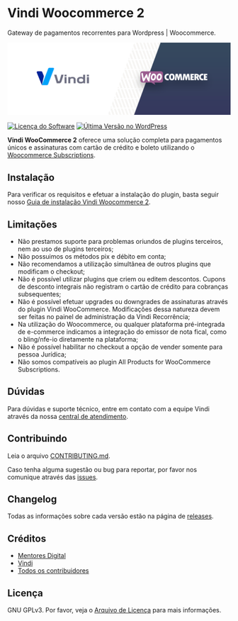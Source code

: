 # Vindi Woocommerce 2

Gateway de pagamentos recorrentes para Wordpress | Woocommerce.

![Banner](./assets/banner.png)

[![Licença do Software][badge-license]](LICENSE)
[![Última Versão no WordPress][badge-version]][link-version]

**Vindi WooCommerce 2** oferece uma solução completa para pagamentos únicos e assinaturas com cartão de crédito e boleto utilizando o [Woocommerce Subscriptions](https://www.woothemes.com/products/woocommerce-subscriptions/).

## Instalação

Para verificar os requisitos e efetuar a instalação do plugin, basta seguir nosso [Guia de instalação Vindi Woocommerce 2](https://atendimento.vindi.com.br/hc/pt-br/articles/4411755134747-Guia-de-instala%C3%A7%C3%A3o-Vindi-Woocommerce-2).

## Limitações 
- Não prestamos suporte para problemas oriundos de plugins terceiros, nem ao uso de plugins terceiros;
- Não possuimos os métodos pix e débito em conta;
- Não recomendamos a utilização simultânea de outros plugins que modificam o checkout;
- Não é possível utilizar plugins que criem ou editem descontos. Cupons de desconto integrais não registram o cartão de crédito para cobranças subsequentes;
- Não é possível efetuar upgrades ou downgrades de assinaturas através do plugin Vindi WooCommerce. Modificações dessa natureza devem ser feitas no painel de administração da Vindi Recorrência;
- Na utilização do Woocommerce, ou qualquer plataforma pré-integrada de e-commerce indicamos a integração do emissor de nota fical, como o bling/nfe-io diretamente na plataforma;
- Não é possível habilitar no checkout a opção de vender somente para pessoa Jurídica;
- Não somos compatíveis ao plugin All Products for WooCommerce Subscriptions. 

## Dúvidas

Para dúvidas e suporte técnico, entre em contato com a equipe Vindi através da nossa [central de atendimento](https://atendimento.vindi.com.br/hc/pt-br/articles/4411755134747).

## Contribuindo
Leia o arquivo [CONTRIBUTING.md](CONTRIBUTING.md).

Caso tenha alguma sugestão ou bug para reportar, por favor nos comunique através das [issues](https://github.com/vindi/vindi-woocommerce/issues).

## Changelog
Todas as informações sobre cada versão estão na página de [releases](https://github.com/vindi/vindi-woocommerce/releases).

## Créditos

- [Mentores Digital](https://mentores.com.br)
- [Vindi](https://vindi.com.br)
- [Todos os contribuidores](https://github.com/vindi/vindi-woocommerce/graphs/contributors)

## Licença

GNU GPLv3. Por favor, veja o [Arquivo de Licença](LICENSE) para mais informações.

[badge-license]: https://img.shields.io/badge/license-GPLv3-blue.svg
[badge-version]: https://img.shields.io/wordpress/plugin/v/vindi-woocommerce-subscriptions.svg
[badge-rates]: https://img.shields.io/wordpress/plugin/r/vindi-woocommerce-subscriptions.svg
[badge-downloads]: https://img.shields.io/wordpress/plugin/dt/vindi-woocommerce-subscriptions.svg
[link-version]: https://wordpress.org/plugins/vindi-woocommerce-subscriptions/
[link-rates]: https://wordpress.org/support/view/plugin-reviews/vindi-woocommerce-subscriptions
[link-downloads]: https://wordpress.org/plugins/vindi-woocommerce-subscriptions/stats/
